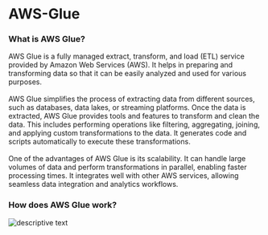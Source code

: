 # AWS-Glue

<h3 align="left">What is AWS Glue?</h3>
AWS Glue is a fully managed extract, transform, and load (ETL) service provided by Amazon Web Services (AWS). It helps in preparing and transforming data so that it can be easily analyzed and used for various purposes.<br>
<br>AWS Glue simplifies the process of extracting data from different sources, such as databases, data lakes, or streaming platforms.
Once the data is extracted, AWS Glue provides tools and features to transform and clean the data. This includes performing operations like filtering, aggregating, joining, and applying custom transformations to the data. It generates code and scripts automatically to execute these transformations.<br>
<br>One of the advantages of AWS Glue is its scalability. It can handle large volumes of data and perform transformations in parallel, enabling faster processing times. It integrates well with other AWS services, allowing seamless data integration and analytics workflows.<br>

<h3 align="left">How does AWS Glue work?</h3>
<img src="https://github.com/sagardhavalgi/Real-time-data-engineering-project/blob/main/Project_Archi.PNG" alt="descriptive text">
